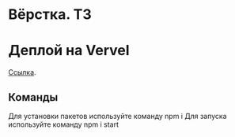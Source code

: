 # Вёрстка. ТЗ

# Деплой на Vervel

[Ссылка]().

## Команды

Для установки пакетов используйте команду npm i
Для запуска используйте команду npm i start

